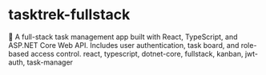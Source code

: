 # tasktrek-fullstack
🚀 A full-stack task management app built with React, TypeScript, and ASP.NET Core Web API. Includes user authentication, task board, and role-based access control.
react, typescript, dotnet-core, fullstack, kanban, jwt-auth, task-manager

